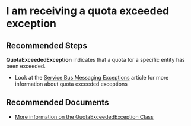 <properties
    pageTitle="I am receiving a quota exceeded exception"
    description="I am receiving a quota exceeded exception"
    service="microsoft.servicebus"
    resource="namespaces"
    authors="kimliw"
    ms.author="v-kiwel"
    displayOrder="2"
    selfHelpType="resource"
    supportTopicIds=""
    resourceTags=""
    productPesIds="13186"
    cloudEnvironments="MoonCake, Fairfax"
	articleId="0a7064a9-6a5a-4092-b206-0d4ad3519cfc"
/>

# I am receiving a quota exceeded exception

## **Recommended Steps**

**QuotaExceededException** indicates that a quota for a specific entity has been exceeded.

* Look at the [Service Bus Messaging Exceptions](https://docs.azure.cn/service-bus-messaging/service-bus-messaging-exceptions/) article for more information about quota exceeded exceptions

## **Recommended Documents**

* [More information on the QuotaExceededException Class](https://msdn.microsoft.com/library/azure/microsoft.servicebus.messaging.quotaexceededexception.aspx)<br>
